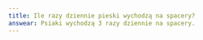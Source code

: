 ```yaml
---
title: Ile razy dziennie pieski wychodzą na spacery?
answear: Psiaki wychodzą 3 razy dziennie na spacery.
---
```

